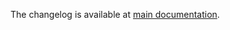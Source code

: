 The changelog is available at [main documentation](https://mujoco-rs.readthedocs.io/en/latest/changelog.html).
